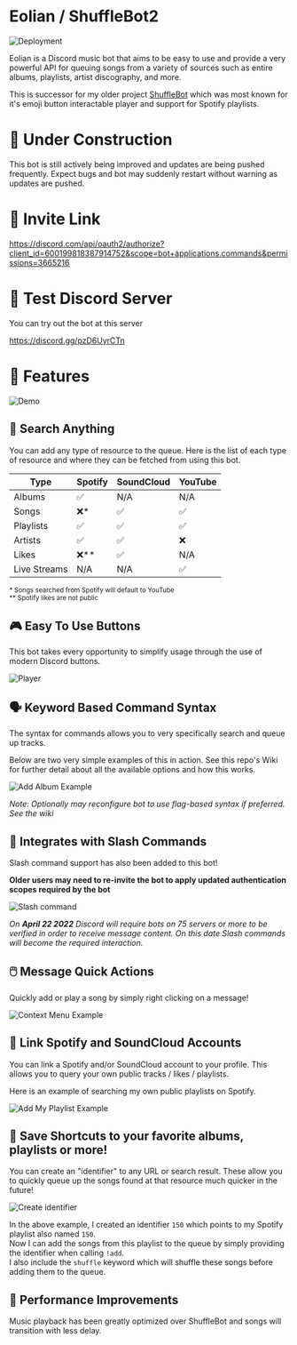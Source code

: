 # Eolian / ShuffleBot2

![Deployment](https://github.com/jbelford/Eolian/actions/workflows/eolian-docker.yml/badge.svg)

Eolian is a Discord music bot that aims to be easy to use and provide a very powerful API for queuing songs from a variety of sources such as entire albums, playlists, artist discography, and more.

This is successor for my older project [ShuffleBot](https://github.com/jbelford/ShuffleBot) which was most known for it's emoji button interactable player and support for Spotify playlists.

# 🚧 Under Construction

This bot is still actively being improved and updates are being pushed frequently.
Expect bugs and bot may suddenly restart without warning as updates are pushed.

# 📩 Invite Link

https://discord.com/api/oauth2/authorize?client_id=600199818387914752&scope=bot+applications.commands&permissions=3665216

# 🧪 Test Discord Server

You can try out the bot at this server

https://discord.gg/pzD6UyrCTn

# 🎇 Features

![Demo](pics/demo.gif)

## 🔎 Search Anything

You can add any type of resource to the queue. Here is the list of each type of resource and where they can be fetched from using this bot.

| Type         | Spotify | SoundCloud | YouTube |
| ------------ | ------- | ---------- | ------- |
| Albums       | ✅      | N/A        | N/A     |
| Songs        | ❌\*    | ✅         | ✅      |
| Playlists    | ✅      | ✅         | ✅      |
| Artists      | ✅      | ✅         | ❌      |
| Likes        | ❌\*\*  | ✅         | N/A     |
| Live Streams | N/A     | N/A        | ✅      |

<sub>
* Songs searched from Spotify will default to YouTube<br>
** Spotify likes are not public
</sub>

## 🎮 Easy To Use Buttons

This bot takes every opportunity to simplify usage through the use of modern Discord buttons.

![Player](pics/player.png)

## 🗣 Keyword Based Command Syntax

The syntax for commands allows you to very specifically search and queue up tracks.

Below are two very simple examples of this in action. See this repo's Wiki for further detail about all the available options and how this works.

![Add Album Example](pics/add_album.png)

_Note: Optionally may reconfigure bot to use flag-based syntax if preferred. See the wiki_

## 💬 Integrates with Slash Commands

Slash command support has also been added to this bot!

**Older users may need to re-invite the bot to apply updated authentication scopes required by the bot**

![Slash command](pics/slash_list.png)

_On **April 22 2022** Discord will require bots on 75 servers or more to be verified in order to receive message content. On this date Slash commands will become the required interaction._

## 🖱️ Message Quick Actions

Quickly add or play a song by simply right clicking on a message!

![Context Menu Example](pics/context_menu.png)

## 🔗 Link Spotify and SoundCloud Accounts

You can link a Spotify and/or SoundCloud account to your profile. This allows you to query your own public tracks / likes / playlists.

Here is an example of searching my own public playlists on Spotify.

![Add My Playlist Example](pics/my_playlist.png)

## 💾 Save Shortcuts to your favorite albums, playlists or more!

You can create an "identifier" to any URL or search result. These allow you to quickly queue up the songs found at that resource much quicker in the future!

![Create identifier](pics/create_identifier.png)

In the above example, I created an identifier `150` which points to my Spotify playlist also named `150`.<br>
Now I can add the songs from this playlist to the queue by simply providing the identifier when calling `!add`.<br>
I also include the `shuffle` keyword which will shuffle these songs before adding them to the queue.

## 🚀 Performance Improvements

Music playback has been greatly optimized over ShuffleBot and songs will transition with less delay.
